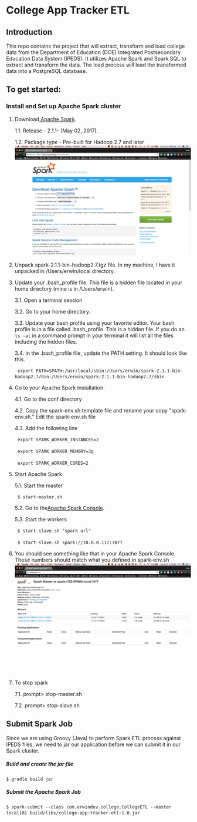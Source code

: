# College App Tracker ETL
## Introduction
This repo contains the project that will extract, transform and load college data from the Department of Education (DOE) Integrated Postsecondary Education Data System (IPEDS).  It utilizes Apache Spark and Spark SQL to extract and transform the data.  The load process will load the transformed data into a PostgreSQL database.

## To get started:

### Install and Set up Apache Spark cluster

1. Download[ Apache Spark](http://spark.apache.org/downloads.html).  

    1.1. Release - 2.1.1- (May 02, 2017).  

    1.2. Package type - Pre-built for Hadoop 2.7 and later![Apache Spark Download](readme_assets/apache_spark_download.png)

2. Unpack spark-2.1.1-bin-hadoop2.7.tgz file.  In my machine, I have it unpacked in /Users/erwin/local directory.

3. Update your .bash_profile file.  This file is a hidden file located in your home directory (mine is in /Users/erwin).

    3.1. Open a terminal session

    3.2. Go to your home directory.

    3.3. Update your bash profile using your favorite editor.  Your bash profile is in a file called .bash_profile.  This is a hidden file.  If you do an ```ls -al``` in a command prompt in your terminal it will list all the files including the hidden files.

    3.4. In the .bash_profile file, update the PATH setting.  It should look like this.

        export PATH=$PATH:/usr/local/sbin:/Users/erwin/spark-2.1.1-bin-hadoop2.7/bin:/Users/erwin/spark-2.1.1-bin-hadoop2.7/sbin

4. Go to your Apache Spark installation.

    4.1. Go to the conf directory

    4.2. Copy the spark-env.sh.template file and rename your copy "spark-env.sh." Edit the spark-env.sh file

    4.3. Add the following line

        export SPARK_WORKER_INSTANCES=2

        export SPARK_WORKER_MEMORY=3g

        export SPARK_WORKER_CORES=2

5. Start Apache Spark

    5.1. Start the master

        $ start-master.sh

    5.2. Go to the[Apache Spark Console](http://localhost:8081/).

    5.3. Start the workers

        $ start-slave.sh "spark url"

        $ start-slave.sh spark://10.0.0.117:7077

6. You should see something like that in your Apache Spark Console.  Those numbers should match what you defined in spark-env.sh![image alt text](readme_assets/apache_spark_master_console.png)

7. To stop spark

    7.1. prompt> stop-master.sh

    7.2. prompt> stop-slave.sh

## Submit Spark Job

Since we are using Groovy (Java) to perform Spark ETL process against IPEDS files, we need to jar our application before we can submit it in our Spark cluster.

##### Build and create the jar file
```
$ gradle build jar
```

##### Submit the Apache Spark Job
```
$ spark-submit --class com.erwindev.college.CollegeETL --master local[8] build/libs/college-app-tracker-etl-1.0.jar
```

